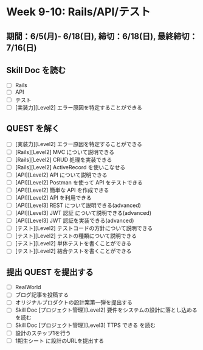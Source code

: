 # Week 9-10: Rails/API/テスト
## 期間：6/5(月)- 6/18(日), 締切：6/18(日), 最終締切：7/16(日)

## Skill Doc を読む
- [ ] Rails
- [ ] API
- [ ] テスト
- [ ] [実装力][Level2] エラー原因を特定することができる
## QUEST を解く
- [ ] [実装力][Level2] エラー原因を特定することができる
- [ ] [Rails][Level2] MVC について説明できる
- [ ] [Rails][Level2] CRUD 処理を実装できる
- [ ] [Rails][Level2] ActiveRecord を使いこなせる
- [ ] [API][Level2] API について説明できる
- [ ] [API][Level2] Postman を使って API をテストできる
- [ ] [API][Level2] 簡単な API を作成できる
- [ ] [API][Level2] API を利用できる
- [ ] [API][Level3] REST について説明できる(advanced)
- [ ] [API][Level3] JWT 認証 について説明できる(advanced)
- [ ] [API][Level3] JWT 認証を実装できる(advanced)
- [ ] [テスト][Level2] テストコードの方針について説明できる
- [ ] [テスト][Level2] テストの種類について説明できる
- [ ] [テスト][Level2] 単体テストを書くことができる
- [ ] [テスト][Level2] 結合テストを書くことができる

## 提出 QUEST を提出する
- [ ] RealWorld
- [ ] ブログ記事を投稿する
- [ ] オリジナルプロダクトの設計案第一弾を提出する
- [ ] Skill Doc [プロジェクト管理][Level2] 要件をシステムの設計に落とし込める を読む
- [ ] Skill Doc [プロジェクト管理][Level3] TTPS できる を読む
- [ ] 設計のステップ1を行う
- [ ] 1期生シート に設計のURLを提出する
